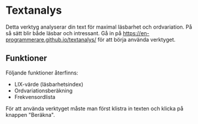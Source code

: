 # Textanalys
Detta verktyg analyserar din text för maximal läsbarhet och ordvariation. På så sätt blir både läsbar och intressant.
Gå in på https://en-programmerare.github.io/textanalys/ för att börja använda verktyget.

## Funktioner
Följande funktioner återfinns:
* LIX-värde (läsbarhetsindex)
* Ordvariationsberäkning
* Frekvensordlista

För att använda verktyget måste man först klistra in texten och klicka på knappen "Beräkna".

